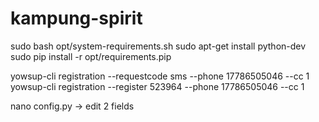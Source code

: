# kampung-spirit

sudo bash opt/system-requirements.sh
sudo apt-get install python-dev
sudo pip install -r opt/requirements.pip

yowsup-cli registration --requestcode sms --phone 17786505046 --cc 1
yowsup-cli registration --register 523964 --phone 17786505046 --cc 1

nano config.py -> edit 2 fields


